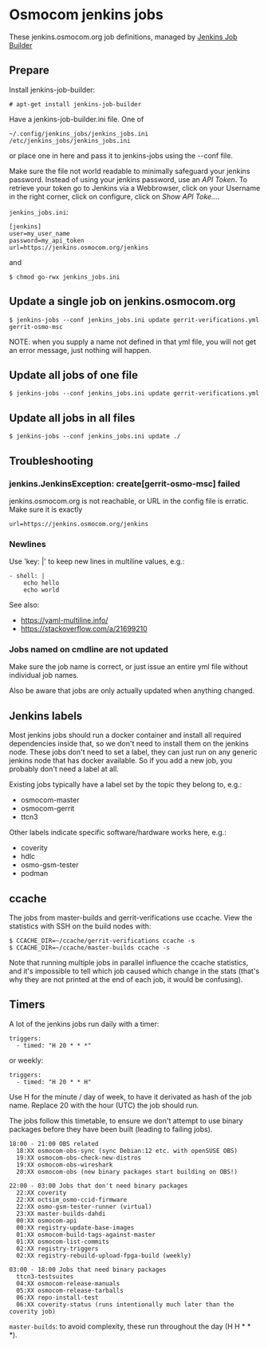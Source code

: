 # Osmocom jenkins jobs

These jenkins.osmocom.org job definitions, managed by
[Jenkins Job Builder](https://docs.openstack.org/infra/jenkins-job-builder/index.html)

## Prepare

Install jenkins-job-builder:

```
# apt-get install jenkins-job-builder
```

Have a jenkins-job-builder.ini file. One of

```
~/.config/jenkins_jobs/jenkins_jobs.ini
/etc/jenkins_jobs/jenkins_jobs.ini
```

or place one in here and pass it to jenkins-jobs using the --conf file.

Make sure the file not world readable to minimally safeguard your jenkins password.
Instead of using your jenkins password, use an *API Token*. To retrieve your token go
to Jenkins via a Webbrowser, click on your Username in the right corner, click on configure,
click on *Show API Toke...*.

`jenkins_jobs.ini`:

```
[jenkins]
user=my_user_name
password=my_api_token
url=https://jenkins.osmocom.org/jenkins
```

and

```
$ chmod go-rwx jenkins_jobs.ini
```

## Update a single job on jenkins.osmocom.org

```
$ jenkins-jobs --conf jenkins_jobs.ini update gerrit-verifications.yml gerrit-osmo-msc
```

NOTE: when you supply a name not defined in that yml file, you will not get an
error message, just nothing will happen.

## Update all jobs of one file

```
$ jenkins-jobs --conf jenkins_jobs.ini update gerrit-verifications.yml
```

## Update all jobs in all files

```
$ jenkins-jobs --conf jenkins_jobs.ini update ./
```

## Troubleshooting

### jenkins.JenkinsException: create[gerrit-osmo-msc] failed

jenkins.osmocom.org is not reachable, or URL in the config file is erratic.
Make sure it is exactly

```
url=https://jenkins.osmocom.org/jenkins
```

### Newlines

Use 'key: |' to keep new lines in multiline values, e.g.:

```
- shell: |
    echo hello
    echo world
```

See also:

* https://yaml-multiline.info/
* https://stackoverflow.com/a/21699210

### Jobs named on cmdline are not updated

Make sure the job name is correct, or just issue an entire yml file without
individual job names.

Also be aware that jobs are only actually updated when anything changed.

## Jenkins labels

Most jenkins jobs should run a docker container and install all required
dependencies inside that, so we don't need to install them on the jenkins node.
These jobs don't need to set a label, they can just run on any generic jenkins
node that has docker available. So if you add a new job, you probably don't
need a label at all.

Existing jobs typically have a label set by the topic they belong to, e.g.:

- osmocom-master
- osmocom-gerrit
- ttcn3

Other labels indicate specific software/hardware works here, e.g.:

- coverity
- hdlc
- osmo-gsm-tester
- podman

## ccache

The jobs from master-builds and gerrit-verifications use ccache. View the
statistics with SSH on the build nodes with:

```
$ CCACHE_DIR=~/ccache/gerrit-verifications ccache -s
$ CCACHE_DIR=~/ccache/master-builds ccache -s
```

Note that running multiple jobs in parallel influence the ccache statistics,
and it's impossible to tell which job caused which change in the stats (that's
why they are not printed at the end of each job, it would be confusing).

## Timers

A lot of the jenkins jobs run daily with a timer:

```
triggers:
  - timed: "H 20 * * *"
```

or weekly:

```
triggers:
  - timed: "H 20 * * H"
```

Use H for the minute / day of week, to have it derivated as hash of the job
name. Replace 20 with the hour (UTC) the job should run.

The jobs follow this timetable, to ensure we don't attempt to use binary
packages before they have been built (leading to failing jobs).

```
18:00 - 21:00 OBS related
  18:XX osmocom-obs-sync (sync Debian:12 etc. with openSUSE OBS)
  19:XX osmocom-obs-check-new-distros
  19:XX osmocom-obs-wireshark
  20:XX osmocom-obs (new binary packages start building on OBS!)

22:00 - 03:00 Jobs that don't need binary packages
  22:XX coverity
  22:XX octsim_osmo-ccid-firmware
  22:XX osmo-gsm-tester-runner (virtual)
  23:XX master-builds-dahdi
  00:XX osmocom-api
  00:XX registry-update-base-images
  01:XX osmocom-build-tags-against-master
  01:XX osmocom-list-commits
  02:XX registry-triggers
  02:XX registry-rebuild-upload-fpga-build (weekly)

03:00 - 18:00 Jobs that need binary packages
  ttcn3-testsuites
  04:XX osmocom-release-manuals
  05:XX osmocom-release-tarballs
  06:XX repo-install-test
  06:XX coverity-status (runs intentionally much later than the coverity job)
```

`master-builds`: to avoid complexity, these run throughout the day (H H * * *).
